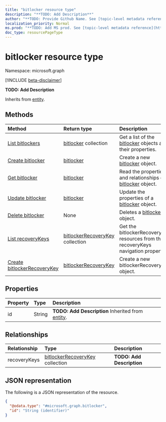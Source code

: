 ```yaml
---
title: "bitlocker resource type"
description: "**TODO: Add Description**"
author: "**TODO: Provide Github Name. See [topic-level metadata reference](https://msgo.azurewebsites.net/add/document/guidelines/metadata.html#topic-level-metadata)**"
localization_priority: Normal
ms.prod: "**TODO: Add MS prod. See [topic-level metadata reference](https://msgo.azurewebsites.net/add/document/guidelines/metadata.html#topic-level-metadata)**"
doc_type: resourcePageType
---
```


# bitlocker resource type

Namespace: microsoft.graph

[!INCLUDE [beta-disclaimer](../../includes/beta-disclaimer.md)]

**TODO: Add Description**


Inherits from [entity](../resources/entity.md).

## Methods
|Method|Return type|Description|
|:---|:---|:---|
|[List bitlockers](../api/bitlocker-list.md)|[bitlocker](../resources/bitlocker.md) collection|Get a list of the [bitlocker](../resources/bitlocker.md) objects and their properties.|
|[Create bitlocker](../api/bitlocker-create.md)|[bitlocker](../resources/bitlocker.md)|Create a new [bitlocker](../resources/bitlocker.md) object.|
|[Get bitlocker](../api/bitlocker-get.md)|[bitlocker](../resources/bitlocker.md)|Read the properties and relationships of a [bitlocker](../resources/bitlocker.md) object.|
|[Update bitlocker](../api/bitlocker-update.md)|[bitlocker](../resources/bitlocker.md)|Update the properties of a [bitlocker](../resources/bitlocker.md) object.|
|[Delete bitlocker](../api/bitlocker-delete.md)|None|Deletes a [bitlocker](../resources/bitlocker.md) object.|
|[List recoveryKeys](../api/bitlocker-list-recoverykeys.md)|[bitlockerRecoveryKey](../resources/bitlockerrecoverykey.md) collection|Get the bitlockerRecoveryKey resources from the recoveryKeys navigation property.|
|[Create bitlockerRecoveryKey](../api/bitlocker-post-recoverykeys.md)|[bitlockerRecoveryKey](../resources/bitlockerrecoverykey.md)|Create a new bitlockerRecoveryKey object.|

## Properties
|Property|Type|Description|
|:---|:---|:---|
|id|String|**TODO: Add Description** Inherited from [entity](../resources/entity.md).|

## Relationships
|Relationship|Type|Description|
|:---|:---|:---|
|recoveryKeys|[bitlockerRecoveryKey](../resources/bitlockerrecoverykey.md) collection|**TODO: Add Description**|

## JSON representation
The following is a JSON representation of the resource.
<!-- {
  "blockType": "resource",
  "keyProperty": "id",
  "@odata.type": "microsoft.graph.bitlocker",
  "baseType": "microsoft.graph.entity",
  "openType": false
}
-->
``` json
{
  "@odata.type": "#microsoft.graph.bitlocker",
  "id": "String (identifier)"
}
```

